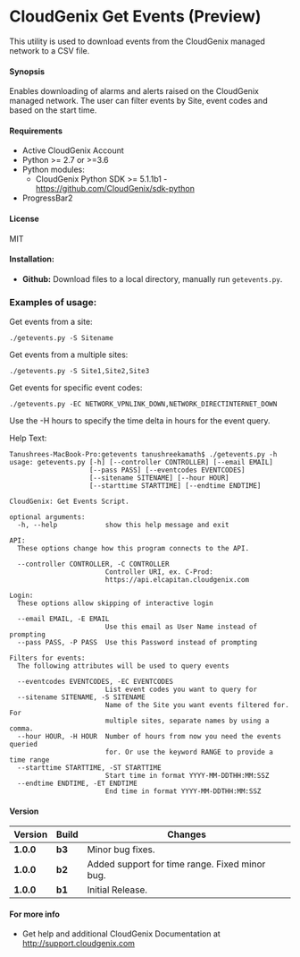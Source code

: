# CloudGenix Get Events (Preview)
This utility is used to download events from the CloudGenix managed network to a CSV file.

#### Synopsis
Enables downloading of alarms and alerts raised on the CloudGenix managed network. The user can filter events by Site, event codes and based on the start time.


#### Requirements
* Active CloudGenix Account
* Python >= 2.7 or >=3.6
* Python modules:
    * CloudGenix Python SDK >= 5.1.1b1 - <https://github.com/CloudGenix/sdk-python>
* ProgressBar2

#### License
MIT

#### Installation:
 - **Github:** Download files to a local directory, manually run `getevents.py`. 

### Examples of usage:
Get events from a site:
```
./getevents.py -S Sitename 
```
Get events from a multiple sites:
``` 
./getevents.py -S Site1,Site2,Site3
```
Get events for specific event codes:
```angular2
./getevents.py -EC NETWORK_VPNLINK_DOWN,NETWORK_DIRECTINTERNET_DOWN
```

Use the -H hours to specify the time delta in hours for the event query.

Help Text:
```angular2
Tanushrees-MacBook-Pro:getevents tanushreekamath$ ./getevents.py -h
usage: getevents.py [-h] [--controller CONTROLLER] [--email EMAIL]
                    [--pass PASS] [--eventcodes EVENTCODES]
                    [--sitename SITENAME] [--hour HOUR]
                    [--starttime STARTTIME] [--endtime ENDTIME]

CloudGenix: Get Events Script.

optional arguments:
  -h, --help            show this help message and exit

API:
  These options change how this program connects to the API.

  --controller CONTROLLER, -C CONTROLLER
                        Controller URI, ex. C-Prod:
                        https://api.elcapitan.cloudgenix.com

Login:
  These options allow skipping of interactive login

  --email EMAIL, -E EMAIL
                        Use this email as User Name instead of prompting
  --pass PASS, -P PASS  Use this Password instead of prompting

Filters for events:
  The following attributes will be used to query events

  --eventcodes EVENTCODES, -EC EVENTCODES
                        List event codes you want to query for
  --sitename SITENAME, -S SITENAME
                        Name of the Site you want events filtered for. For
                        multiple sites, separate names by using a comma.
  --hour HOUR, -H HOUR  Number of hours from now you need the events queried
                        for. Or use the keyword RANGE to provide a time range
  --starttime STARTTIME, -ST STARTTIME
                        Start time in format YYYY-MM-DDTHH:MM:SSZ
  --endtime ENDTIME, -ET ENDTIME
                        End time in format YYYY-MM-DDTHH:MM:SSZ
```

#### Version
| Version | Build | Changes |
| ------- | ----- | ------- |
| **1.0.0** | **b3** | Minor bug fixes.|
| **1.0.0** | **b2** | Added support for time range. Fixed minor bug.|
| **1.0.0** | **b1** | Initial Release. |


#### For more info
 * Get help and additional CloudGenix Documentation at <http://support.cloudgenix.com>
 